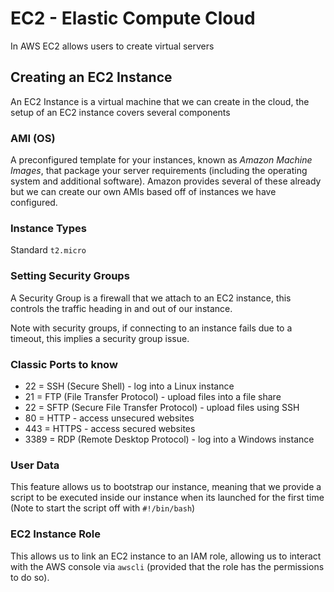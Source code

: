 # EC2 - Elastic Compute Cloud
In AWS EC2 allows users to create virtual servers

## Creating an EC2 Instance
An EC2 Instance is a virtual machine that we can create in the cloud, the setup of an EC2 instance covers several components

### AMI (OS)
A preconfigured template for your instances, known as _Amazon Machine Images_, that package your server requirements (including the operating system and additional software). Amazon provides several of these already but we can create our own AMIs based off of instances we have configured.

### Instance Types
Standard `t2.micro`

### Setting Security Groups
A Security Group is a firewall that we attach to an EC2 instance, this controls the traffic heading in and out of our instance.

Note with security groups, if connecting to an instance fails due to a timeout, this implies a security group issue.

### Classic Ports to know
- 22 = SSH (Secure Shell) - log into a Linux instance
- 21 = FTP (File Transfer Protocol) - upload files into a file share
- 22 = SFTP (Secure File Transfer Protocol) -  upload files using SSH
- 80 = HTTP - access unsecured websites
- 443 = HTTPS - access secured websites
- 3389 = RDP (Remote Desktop Protocol) - log into a Windows instance

### User Data
This feature allows us to bootstrap our instance, meaning that we provide a script to be executed inside our instance when its launched for the first time (Note to start the script off with `#!/bin/bash`)

### EC2 Instance Role
This allows us to link an EC2 instance to an IAM role, allowing us to interact with the AWS console via `awscli` (provided that the role has the permissions to do so).